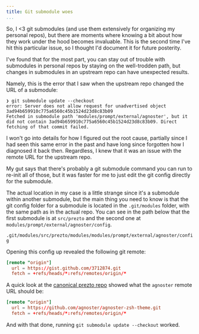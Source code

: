 ```yaml
---
title: Git submodule woes
...
```


So, I <3 git submodules (and use them extensively for organizing my personal
repos), but there are moments where knowing a bit about how they work under the
hood becomes invaluable. This is the second time I've hit this particular
issue, so I thought I'd document it for future posterity.

I've found that for the most part, you can stay out of trouble with submodules
in personal repos by staying on the well-trodden path, but changes in
submodules in an upstream repo can have unexpected results.

Namely, this is the error that I saw when the upstream repo changed the URL of
a submodule:

```shell
❯ git submodule update --checkout
error: Server does not allow request for unadvertised object 3ad94b659910c775a6560c45b1524d23d8c83b09
Fetched in submodule path 'modules/prompt/external/agnoster', but it did not contain 3ad94b659910c775a6560c45b1524d23d8c83b09. Direct fetching of that commit failed.
```

I won't go into details for how I figured out the root cause, partially since I
had seen this same error in the past and have long since forgotten how I
diagnosed it back then. Regardless, I knew that it was an issue with the remote
URL for the upstream repo.

My gut says that there's probably a git submodule command you can run to
re-init all of those, but it was faster for me to just edit the git config
directly for the submodule.

The actual location in my case is a little strange since it's a submodule
within another submodule, but the main thing you need to know is that the git
config folder for a submodule is located in the `.git/modules` folder, with the
same path as in the actual repo. You can see in the path below that the first
submodule is at `src/prezto` and the second one at
`modules/prompt/external/agnoster/config`.

`.git/modules/src/prezto/modules/modules/prompt/external/agnoster/config`

Opening this config up revealed the following git remote:

```conf
[remote "origin"]
  url = https://gist.github.com/3712874.git
  fetch = +refs/heads/*:refs/remotes/origin/*
```

A quick look at the [canonical prezto repo][prezto-repo] showed what the
`agnoster` remote URL should be:

[prezto-repo]: https://github.com/sorin-ionescu/prezto/tree/master/modules/prompt/external

```conf
[remote "origin"]
  url = https://github.com/agnoster/agnoster-zsh-theme.git
  fetch = +refs/heads/*:refs/remotes/origin/*
```

And with that done, running `git submodule update --checkout` worked.
